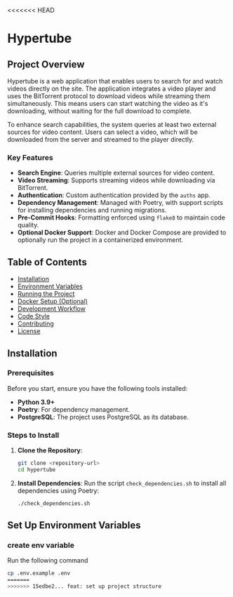 <<<<<<< HEAD
# Hypertube

## Project Overview
Hypertube is a web application that enables users to search for and watch videos directly on the site. The application integrates a video player and uses the BitTorrent protocol to download videos while streaming them simultaneously. This means users can start watching the video as it's downloading, without waiting for the full download to complete.

To enhance search capabilities, the system queries at least two external sources for video content. Users can select a video, which will be downloaded from the server and streamed to the player directly.

### Key Features
- **Search Engine**: Queries multiple external sources for video content.
- **Video Streaming**: Supports streaming videos while downloading via BitTorrent.
- **Authentication**: Custom authentication provided by the `auths` app.
- **Dependency Management**: Managed with Poetry, with support scripts for installing dependencies and running migrations.
- **Pre-Commit Hooks**: Formatting enforced using `flake8` to maintain code quality.
- **Optional Docker Support**: Docker and Docker Compose are provided to optionally run the project in a containerized environment.

## Table of Contents
- [Installation](#installation)
- [Environment Variables](#environment-variables)
- [Running the Project](#running-the-project)
- [Docker Setup (Optional)](#docker-setup-optional)
- [Development Workflow](#development-workflow)
- [Code Style](#code-style)
- [Contributing](#contributing)
- [License](#license)

## Installation

### Prerequisites
Before you start, ensure you have the following tools installed:
- **Python 3.9+**
- **Poetry**: For dependency management.
- **PostgreSQL**: The project uses PostgreSQL as its database.

### Steps to Install

1. **Clone the Repository**:
   ```bash
   git clone <repository-url>
   cd hypertube


2. **Install Dependencies**:
   Run the script `check_dependencies.sh` to install all dependencies using Poetry:

   ```bash
   ./check_dependencies.sh


## Set Up Environment Variables

### create env variable
   Run the following command
   ```bash
   cp .env.example .env
=======
>>>>>>> 15edbe2... feat: set up project structure
